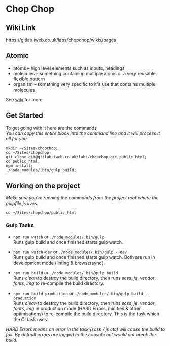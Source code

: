 # Chop Chop

## Wiki Link
https://gitlab.iweb.co.uk/labs/chopchop/wikis/pages


## Atomic
- atoms – high level elements such as inputs, headings
- molecules – something containing multiple atoms or a very reusable flexible pattern
- organism – something very specific to it's use that contains multiple molecules

See [wiki](https://gitlab.iweb.co.uk/labs/chopchop/wikis/best-practices) for more

## Get Started

To get going with it here are the commands  
_You can copy this entire block into the command line and it will process it all for you._
```
mkdir ~/Sites/chopchop;
cd ~/Sites/chopchop;
git clone git@gitlab.iweb.co.uk:labs/chopchop.git public_html;
cd public_html;
npm install;
./node_modules/.bin/gulp build;
```

## Working on the project

_Make sure you're running the commands from the project root where the gulpfile.js lives._  

```
cd ~/Sites/chopchop/public_html
```

### Gulp Tasks

- `npm run watch` or `./node_modules/.bin/gulp`  
Runs gulp build and once finished starts gulp watch.

- `npm run watch-dev` or `./node_modules/.bin/gulp --dev`  
Runs gulp build and once finished starts gulp watch. Both are run in development mode (linting & browsersync).

- `npm run build` or `./node_modules/.bin/gulp build`  
Runs _clean_ to destroy the build directory, then runs _scss_, _js_, _vendor_, _fonts_, _img_ to re-compile the build directory.

- `npm run build-production` or `./node_modules/.bin/gulp build --production`  
Runs _clean_ to destroy the build directory, then runs _scss_, _js_, _vendor_, _fonts_, _img_ in production mode (HARD Errors, minifies & other optimisations) to re-compile the build directory. This is the task which the CI task uses.

_HARD Errors means an error in the task (sass / js etc) will cause the build to fail. By default errors are logged to the console but would not break the build._
